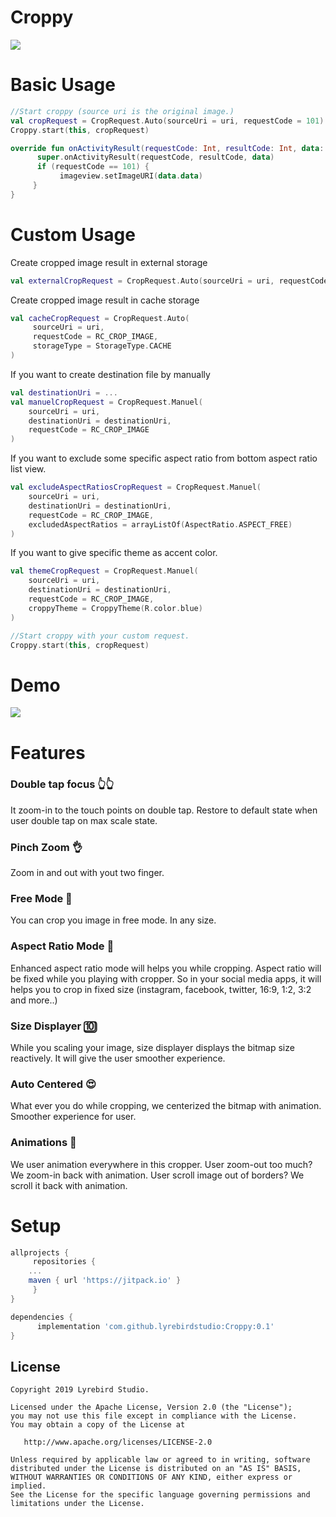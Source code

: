 # Croppy
<img src="https://raw.githubusercontent.com/lyrebirdstudio/Croppy/master/art/art.png"/>

# Basic Usage
```kotlin
//Start croppy (source uri is the original image.)
val cropRequest = CropRequest.Auto(sourceUri = uri, requestCode = 101)
Croppy.start(this, cropRequest)
```
```kotlin
override fun onActivityResult(requestCode: Int, resultCode: Int, data: Intent?) {
      super.onActivityResult(requestCode, resultCode, data)
      if (requestCode == 101) {
           imageview.setImageURI(data.data)
     }
}
```

# Custom Usage

Create cropped image result in external storage
```kotlin
val externalCropRequest = CropRequest.Auto(sourceUri = uri, requestCode = RC_CROP_IMAGE)
```

Create cropped image result in cache storage
```kotlin
val cacheCropRequest = CropRequest.Auto(
     sourceUri = uri,
     requestCode = RC_CROP_IMAGE,
     storageType = StorageType.CACHE
)
```

If you want to create destination file by manually

```kotlin
val destinationUri = ...
val manuelCropRequest = CropRequest.Manuel(
    sourceUri = uri,
    destinationUri = destinationUri,
    requestCode = RC_CROP_IMAGE
)
```

If you want to exclude some specific aspect ratio from bottom aspect ratio list view.

```kotlin
val excludeAspectRatiosCropRequest = CropRequest.Manuel(
    sourceUri = uri,     
    destinationUri = destinationUri,
    requestCode = RC_CROP_IMAGE,
    excludedAspectRatios = arrayListOf(AspectRatio.ASPECT_FREE)
)
```

If you want to give specific theme as accent color.
```kotlin
val themeCropRequest = CropRequest.Manuel(
    sourceUri = uri,
    destinationUri = destinationUri,
    requestCode = RC_CROP_IMAGE,
    croppyTheme = CroppyTheme(R.color.blue)
)
```

```kotlin
//Start croppy with your custom request.
Croppy.start(this, cropRequest)
```

# Demo
<img src="https://github.com/lyrebirdstudio/Croppy/blob/master/art/artgif.gif?raw=true"/>

# Features

### Double tap focus 👆👆
It zoom-in to the touch points on double tap. Restore to default state when user double tap on max scale state.

### Pinch Zoom 👌
Zoom in and out with yout two finger.

### Free Mode 🤟
You can crop you image in free mode. In any size.

### Aspect Ratio Mode 📱
Enhanced aspect ratio mode will helps you while cropping. Aspect ratio will be fixed while you playing with cropper. So in your social media apps, it will helps you to crop in fixed size (instagram, facebook, twitter, 16:9, 1:2, 3:2 and more..)

### Size Displayer 🔟
While you scaling your image, size displayer displays the bitmap size reactively. It will give the user smoother experience.

### Auto Centered 😍
What ever you do while cropping, we centerized the bitmap with animation. Smoother experience for user.

### Animations 🌟 
We user animation everywhere in this cropper. User zoom-out too much? We zoom-in back with animation. User scroll image out of borders? We scroll it back with animation.

# Setup
```groovy
allprojects {
     repositories {
	...
	maven { url 'https://jitpack.io' }
     }
}
```
```groovy
dependencies {
      implementation 'com.github.lyrebirdstudio:Croppy:0.1'
}
```

License
--------


    Copyright 2019 Lyrebird Studio.

    Licensed under the Apache License, Version 2.0 (the "License");
    you may not use this file except in compliance with the License.
    You may obtain a copy of the License at

       http://www.apache.org/licenses/LICENSE-2.0

    Unless required by applicable law or agreed to in writing, software
    distributed under the License is distributed on an "AS IS" BASIS,
    WITHOUT WARRANTIES OR CONDITIONS OF ANY KIND, either express or implied.
    See the License for the specific language governing permissions and
    limitations under the License.


